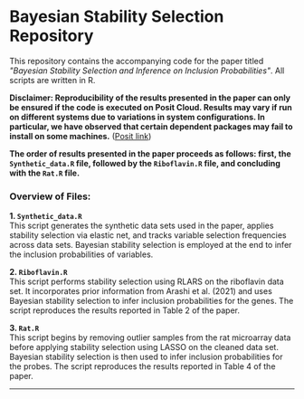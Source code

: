 # Bayesian Stability Selection Repository

This repository contains the accompanying code for the paper titled *"Bayesian Stability Selection and Inference on Inclusion Probabilities"*. All scripts are written in R. 

**Disclaimer: Reproducibility of the results presented in the paper can only be ensured if the code is executed on Posit Cloud. Results may vary if run on different systems due to variations in system configurations. In particular, we have observed that certain dependent packages may fail to install on some machines.** ([Posit link](https://posit.cloud/content/9064090))



**The order of results presented in the paper proceeds as follows: first, the `Synthetic_data.R` file, followed by the `Riboflavin.R` file, and concluding with the `Rat.R` file.**

### Overview of Files:

**1. `Synthetic_data.R`**  
This script generates the synthetic data sets used in the paper, applies stability selection via elastic net, and tracks variable selection frequencies across data sets. Bayesian stability selection is employed at the end to infer the inclusion probabilities of variables.

**2. `Riboflavin.R`**  
This script performs stability selection using RLARS on the riboflavin data set. It incorporates prior information from Arashi et al. (2021) and uses Bayesian stability selection to infer inclusion probabilities for the genes. The script reproduces the results reported in Table 2 of the paper.

**3. `Rat.R`**  
This script begins by removing outlier samples from the rat microarray data before applying stability selection using LASSO on the cleaned data set. Bayesian stability selection is then used to infer inclusion probabilities for the probes. The script reproduces the results reported in Table 4 of the paper.


---







